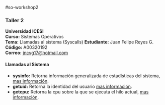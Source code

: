 #so-workshop2
### Taller 2
**Universidad ICESI**  
**Curso:** Sistemas Operativos  
**Tema:** Llamadas al sistema (Syscalls)
**Estudiante:** Juan Felipe Reyes G.  
**Código:** A00320192  
**Correo:** jncvg17@hotmail.com

#### Llamadas al Sistema
- **sysinfo:** Retorna información generalizada de estadísticas del sistema, [mas información](https://www.unix.com/man-page/centos/2/sysinfo/).
- **getuid:** Retorna la identidad del usuario [mas información](https://www.unix.com/man-page/centos/2/getuid/).
- **getcpu:** Retorna la cpu sobre la que se ejecuta el hilo actual, [mas información](http://man7.org/linux/man-pages/man2/getcpu.2.html).
